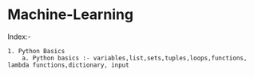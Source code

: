 # Machine-Learning
Index:-
   
    1. Python Basics
        a. Python basics :- variables,list,sets,tuples,loops,functions, lambda functions,dictionary, input
    
    
